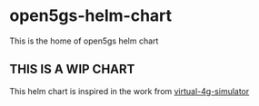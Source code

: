 # open5gs-helm-chart
This is the home of open5gs helm chart

## THIS IS A WIP CHART

This helm chart is inspired in the work from [virtual-4g-simulator](https://bitbucket.org/infinitydon/virtual-4g-simulator/src/master/)


